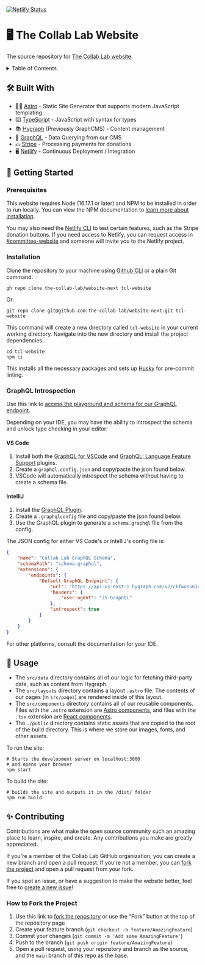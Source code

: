 [![Netlify Status](https://api.netlify.com/api/v1/badges/b103b214-f2fe-4adc-845d-f22f68d65397/deploy-status)](https://app.netlify.com/sites/tcl-site-next/deploys)

# 🖥 The Collab Lab Website

The source repository for [The Collab Lab website](https://the-collab-lab.codes/).

<details>
  <summary>Table of Contents</summary>
  <ol>
    <li>
      <a href="#-built-with">🛠 Built With</a>
    </li>
    <li>
      <a href="#-getting-started">📝 Getting Started</a>
      <ul>
        <li>
          <a href="#prerequisites">Prerequisites</a>
        </li>
        <li>
          <a href="#installation">Installation</a>
        </li>
        <li>
          <a href="#graphql-introspection">GraphQL</a>
          <ul>
            <li>
              <a href="#vs-code">VS Code</a>
            </li>
            <li>
              <a href="#intellij">IntelliJ</a>
            </li>
          </ul>
        </li>
      </ul>
    </li>
    <li>
      <a href="#-usage">🔬 Usage</a>
    </li>
    <li>
      <a href="#-contributing">✨Contributing</a>
      <ul>
        <li>
          <a href="#how-to-fork-the-project">How to Fork the Project</a>
        </li>
      </ul>
    </li>
  </ol>
</details>

## 🛠 Built With

- 🧑‍🚀 [Astro](https://astro.build/) - Static Site Generator that supports modern JavaScript templating
- ⌨️ [TypeScript](https://www.typescriptlang.org/) - JavaScript with syntax for types
- 📚 [Hygraph](https://hygraph.com/) (Previously GraphCMS) - Content management
- 📡 [GraphQL](https://www.graphql.com/) - Data Querying from our CMS
- 💵 [Stripe](https://stripe.com/docs/api?lang=node) - Processing payments for donations
- 🖥 [Netlify](https://www.netlify.com/) - Continuous Deployment / Integration

## 📝 Getting Started

### Prerequisites

This website requires Node (16.17.1 or later) and NPM to be installed in order to run locally. You can view the NPM documentation to [learn more about installation](https://docs.npmjs.com/downloading-and-installing-node-js-and-npm).

You may also need the [Netlify CLI](https://cli.netlify.com/) to test certain features, such as the Stripe donation buttons. If you need access to Netlify, you can request access in [#committee-website](https://the-collab-lab.slack.com/archives/CUS0DJ614) and someone will invite you to the Netlify project.

### Installation

Clone the repository to your machine using [Github CLI](https://cli.github.com/) or a plain Git command.

```shell
gh repo clone the-collab-lab/website-next tcl-website
```

Or:

```shell
git repo clone git@github.com:the-collab-lab/website-next.git tcl-website
```

This command will create a new directory called `tcl-website` in your current working directory. Navigate into the new directory and install the project dependencies.

```shell
cd tcl-website
npm ci
```

This installs all the necessary packages and sets up [Husky](https://typicode.github.io/husky/#/) for pre-commit linting.

### GraphQL Introspection

Use this link to [access the playground and schema for our GraphQL endpoint](https://api-us-east-1.graphcms.com/v2/ckfwosu634r7l01xpco7z3hvq/master).

Depending on your IDE, you may have the ability to introspect the schema and unlock type checking in your editor:

#### VS Code

1. Install both the [GraphQL for VSCode](https://marketplace.visualstudio.com/items?itemName=kumar-harsh.graphql-for-vscode) and [GraphQL: Language Feature Support](https://marketplace.visualstudio.com/items?itemName=GraphQL.vscode-graphql) plugins.
2. Create a `graphql.config.json` and copy/paste the json found below.
3. VSCode will automatically introspect the schema without having to create a schema file.

#### IntelliJ

1. Install the [GraphQL Plugin](https://plugins.jetbrains.com/plugin/8097-graphql).
2. Create a `.graphqlconfig` file and copy/paste the json found below.
3. Use the GraphQL plugin to generate a `schema.graphql` file from the config.

The JSON config for either VS Code's or IntelliJ's config file is:

```json
{
	"name": "Collab Lab GraphQL Schema",
	"schemaPath": "schema.graphql",
	"extensions": {
		"endpoints": {
			"Default GraphQL Endpoint": {
				"url": "https://api-us-east-1.hygraph.com/v2/ckfwosu634r7l01xpco7z3hvq/master",
				"headers": {
					"user-agent": "JS GraphQL"
				},
				"introspect": true
			}
		}
	}
}
```

For other platforms, consult the documentation for your IDE.

## 🔬 Usage

- The `src/data` directory contains all of our logic for fetching third-party data, such as content from Hygraph.
- The `src/layouts` directory contains a layout `.astro` file. The contents of our pages (in `src/pages`) are rendered inside of this layout.
- The `src/components` directory contains all of our reusable components. Files with the `.astro` extension are [Astro components](https://docs.astro.build/core-concepts/astro-components/), and files with the `.tsx` extension are [React components](https://reactjs.org/docs/components-and-props.html).
- The `./public` directory contains static assets that are copied to the root of the build directory. This is where we store our images, fonts, and other assets.

To run the site:

```shell
# Starts the development server on localhost:3000
# and opens your browser
npm start
```

To build the site:

```shell
# builds the site and outputs it in the /dist/ folder
npm run build
```

## ✨ Contributing

Contributions are what make the open source community such an amazing place to learn, inspire, and create. Any contributions you make are greatly appreciated.

If you're a member of the Collab Lab GitHub organization, you can create a new branch and open a pull request. If you're not a member, you can [fork the project](https://github.com/the-collab-lab/website-next/fork) and open a pull request from your fork.

If you spot an issue, or have a suggestion to make the website better, feel free to [create a new issue](https://github.com/the-collab-lab/website-next/issues)!

### How to Fork the Project

1. Use this link to [fork the repository](https://github.com/the-collab-lab/website-next/fork) or use the “Fork” button at the top of the repository page
2. Create your feature branch (`git checkout -b feature/AmazingFeature`)
3. Commit your changes (`git commit -m 'Add some AmazingFeature'`)
4. Push to the branch (`git push origin feature/AmazingFeature`)
5. Open a pull request, using your repository and branch as the source, and the `main` branch of this repo as the base.
